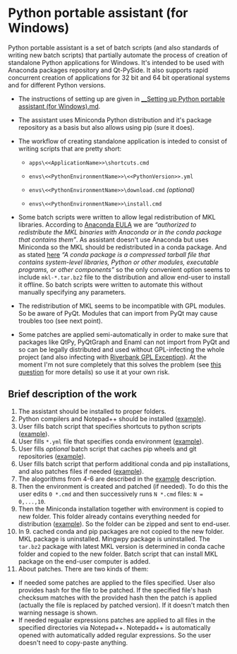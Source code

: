 # Python portable assistant (for Windows)


Python portable assistant is a set of batch scripts (and also standards of writing new batch scripts) that partially automate the process of creation of standalone Python applications for Windows. It's intended to be used with Anaconda packages repository and Qt-PySide. It also supports rapid concurrent creation of applications for 32 bit and 64 bit operational systems and for different Python versions. 

- The instructions of setting up are given in [__Setting up Python portable assistant (for Windows).md][setup].

- The assistant uses Miniconda Python distribution and it's package repository as a basis but also allows using pip (sure it does).

- The workflow of creating standalone application is inteded to consist of writing scripts that are pretty short:
    
    - `apps\<<ApplicationName>>\shortcuts.cmd`
	
    - `envs\<<PythonEnvironmentName>>\<<PythonVersion>>.yml`
	
    - `envs\<<PythonEnvironmentName>>\download.cmd` *(optional)*
	
    - `envs\<<PythonEnvironmentName>>\install.cmd`

- Some batch scripts were written to allow legal redistribution of MKL libraries. According to [Anaconda EULA](https://docs.continuum.io/anaconda/eula) we are *“authorized to redistribute the MKL binaries with Anaconda or in the conda package that contains them”*. As assistant doesn't use Anaconda but uses Miniconda so the MKL should be redistributed in a conda package. And as stated [here](http://conda.pydata.org/docs/intro.html) *“A conda package is a compressed tarball file that contains system-level libraries, Python or other modules, executable programs, or other components”* so the only convenient option seems to include `mkl-*.tar.bz2` file to the distribution and allow end-user to install it offline. So batch scripts were written to automate this without manually specifying any parameters.

- The redistribution of MKL seems to be incompatible with GPL modules. So be aware of PyQt. Modules that can import from PyQt may cause troubles too (see next point).

- Some patches are applied semi-automatically in order to make sure that packages like QtPy, PyQtGraph and Enaml can not import from PyQt and so can be legally distributed and used without GPL-infecting the whole project (and also infecting with [Riverbank GPL Exception](https://github.com/cms-externals/pyqt/blob/master/GPL_EXCEPTION.TXT)). At the moment I'm not sure completely that this solves the problem (see [this question](http://kiwi0fruit.tumblr.com/post/145394097575) for more details) so use it at your own risk.


## Brief description of the work

1. The assistant should be installed to proper folders.
2. Python compilers and Notepad++ should be installed ([example][setup]). 
3. User fills batch script that specifies shortcuts to python scripts ([example][shortcuts]).
4. User fills `*.yml` file that specifies conda environment ([example][enaml_test_yml]).
5. User fills *optional* batch script that caches pip wheels and git repositories ([example][enaml_test_download]).
6. User fills batch script that perform additional conda and pip installations, and also patches files if needed ([example][enaml_test_install]).
7. The alogorithms from 4-6 are described in the [example][enaml_test_information] description. 
8. Then the environment is created and patched (if needed). To do this the user edits `0 *.cmd` and then successively runs `N *.cmd` files: `N = 0,...,10`.
9. Then the Miniconda installation together with environment is copied to new folder. This folder already contains everything needed for distribution ([example][output_example]). So the folder can be zipped and sent to end-user.
10. In 9. cached conda and pip packages are not copied to the new folder. MKL package is uninstalled. Mingwpy package is uninstalled. The `tar.bz2` package with latest MKL version is determined in conda cache folder and copied to the new folder. Batch script that can install MKL package on the end-user computer is added.
11. About patches. There are two kinds of them:
  - If needed some patches are applied to the files specified. User also provides hash for the file to be patched. If the specified file's hash checksum matches with the provided hash then the patch is applied (actually the file is replaced by patched version). If it doesn't match then warning nessage is shown.
  - If needed regualar expressions patches are applied to all files in the specified directories via Notepad++. Notepadd++ is automatically opened with automatically added regular expressions. So the user doesn't need to copy-paste anything.


[setup]: https://github.com/kiwi0fruit/python-portable-assistant/blob/master/__Setting%20up%20Python%20portable%20assistant%20(for%20Windows).md
[shortcuts]: https://github.com/kiwi0fruit/python-portable-assistant/blob/master/apps/pyqtgraph2enaml/shortcuts.cmd
[enaml_test_yml]: https://github.com/kiwi0fruit/python-portable-assistant/blob/master/envs/enaml_test/py27.yml
[enaml_test_download]: https://github.com/kiwi0fruit/python-portable-assistant/blob/master/envs/enaml_test/download.cmd
[enaml_test_install]: https://github.com/kiwi0fruit/python-portable-assistant/blob/master/envs/enaml_test/install.cmd
[enaml_test_information]: https://github.com/kiwi0fruit/python-portable-assistant/blob/master/envs/enaml_test/information.md
[output_example]: https://github.com/kiwi0fruit/python-portable-assistant/tree/master/__hidden/output_example_without_interpreter
